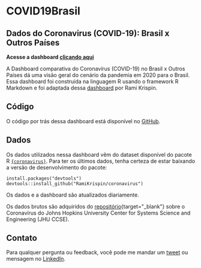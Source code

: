 # COVID19Brasil
## Dados do Coronavirus (COVID-19): Brasil x Outros Países

**Acesse a dashboard [clicando aqui](https://leonardofullana.github.io/COVID19Brasil/Dashboard_COVID19_Brasil.html)**

A Dashboard comparativa do Coronavírus (COVID-19) no Brasil x Outros Países dá uma visão geral do cenário da pandemia em 2020 para o Brasil. Essa dashboard foi construída na linguagem R usando o framework R Markdown e foi adaptada dessa [dashboard](https://ramikrispin.github.io/coronavirus_dashboard/) por Rami Krispin.

## Código

O código por trás dessa dashboard está disponível no [GitHub](https://github.com/leonardofullana/CoronavirusBrasil).

## Dados

Os dados utilizados nessa dashboard vêm do dataset disponível do pacote R [`{coronavirus}`](https://github.com/RamiKrispin/coronavirus). Para ter os últimos dados, tenha certeza de estar baixando a versão de desenvolvimento do pacote:

```
install.packages("devtools")
devtools::install_github("RamiKrispin/coronavirus")
```

Os dados e a dashboard são atualizados diariamente.

Os dados brutos são adquiridos do [repositório](https://github.com/RamiKrispin/coronavirus-csv){target="_blank"} sobre o Coronavírus do Johns Hopkins University Center for Systems Science and Engineering (JHU CCSE).

## Contato

Para qualquer pergunta ou feedback, você pode me mandar um [tweet](https://twitter.com/leonardofullana) ou mensagem no [LinkedIn](https://www.linkedin.com/in/leonardofullana/).
